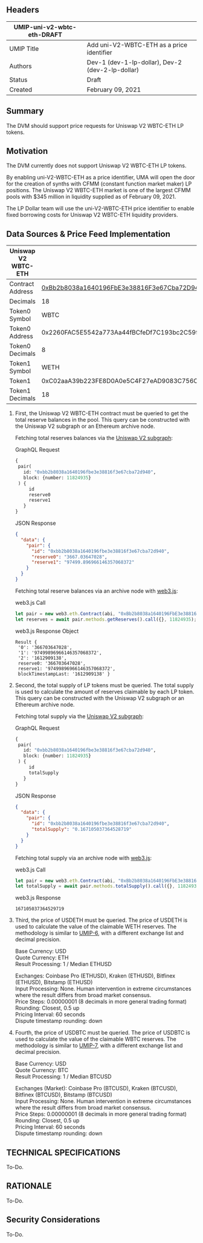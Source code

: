 ## Headers
| UMIP-uni-v2-wbtc-eth-DRAFT    |                                                                                                                                          |
|------------|------------------------------------------------------------------------------------------------------------------------------------------|
| UMIP Title | Add uni-V2-WBTC-ETH as a price identifier              |
| Authors    | Dev-1 (dev-1-lp-dollar), Dev-2 (dev-2-lp-dollar) |
| Status     | Draft                                                                                                                                    |
| Created    | February 09, 2021   

## Summary

The DVM should support price requests for Uniswap V2 WBTC-ETH LP tokens.

## Motivation

The DVM currently does not support Uniswap V2 WBTC-ETH LP tokens.

By enabling uni-V2-WBTC-ETH as a price identifier, UMA will open the door for the creation of synths with CFMM (constant function market maker) LP positions. The Uniswap V2 WBTC-ETH market is one of the largest CFMM pools with $345 million in liquidity supplied as of February 09, 2021. 

The LP Dollar team will use the uni-V2-WBTC-ETH price identifier to enable fixed borrowing costs for Uniswap V2 WBTC-ETH liquidity providers.

## Data Sources & Price Feed Implementation

| Uniswap V2 WBTC-ETH   |                                                                                                 |
|------------|------------------------------------------------------------------------------------------------------------------- |
| Contract Address | [0xBb2b8038a1640196FbE3e38816F3e67Cba72D940](https://etherscan.io/address/0xbb2b8038a1640196fbe3e38816f3e67cba72d940) |
| Decimals | 18 |
| Token0 Symbol  | WBTC  |
| Token0 Address  | 0x2260FAC5E5542a773Aa44fBCfeDf7C193bc2C599                                                                  |
| Token0 Decimals  | 8                                                                  |
| Token1 Symbol  | WETH  |
| Token1  | 0xC02aaA39b223FE8D0A0e5C4F27eAD9083C756Cc2                                                                   |
| Token1 Decimals  | 18                                                                  |

1) First, the Uniswap V2 WBTC-ETH contract must be queried to get the total reserve balances in the pool. This query can be constructed with the Uniswap V2 subgraph or an Ethereum archive node.    
  
     Fetching total reserves balances via the [Uniswap V2 subgraph](https://thegraph.com/explorer/subgraph/uniswap/uniswap-v2):  
     
     GraphQL Request
     ``` graphql
     {
      pair(
        id: "0xbb2b8038a1640196fbe3e38816f3e67cba72d940",  
        block: {number: 11824935}
      ) {
          id
          reserve0
          reserve1
        }
     }
     ```
     
     JSON Response
     ``` json
     {
       "data": {
         "pair": {
           "id": "0xbb2b8038a1640196fbe3e38816f3e67cba72d940",
           "reserve0": "3667.03647028",
           "reserve1": "97499.896966146357068372"
         }
       }
     }
     ```
     
     Fetching total reserve balances via an archive node with [web3.js](https://web3js.readthedocs.io/en/v1.3.0/):
     
     web3.js Call
     ``` javascript
     let pair = new web3.eth.Contract(abi, "0xBb2b8038a1640196FbE3e38816F3e67Cba72D940");
     let reserves = await pair.methods.getReserves().call({}, 11824935);
     ```
     
     web3.js Response Object
     ```
     Result {
      '0': '366703647028',
      '1': '97499896966146357068372',
      '2': '1612909138',
      reserve0: '366703647028',
      reserve1: '97499896966146357068372',
      blockTimestampLast: '1612909138' }
    ```
    
2) Second, the total supply of LP tokens must be queried. The total supply is used to calculate the amount of reserves claimable by each LP token. This query can be constructed with the Uniswap V2 subgraph or an Ethereum archive node.

     Fetching total supply via the [Uniswap V2 subgraph](https://thegraph.com/explorer/subgraph/uniswap/uniswap-v2):  
     
     GraphQL Request
     ``` graphql
     {
      pair(
        id: "0xbb2b8038a1640196fbe3e38816f3e67cba72d940",  
        block: {number: 11824935}
      ) {
          id
          totalSupply
        }
     }
     ```
     
     JSON Response
     ``` json
     {
       "data": {
         "pair": {
           "id": "0xbb2b8038a1640196fbe3e38816f3e67cba72d940",
           "totalSupply": "0.167105037364528719"
         }
       }
     }
     ```
     
     Fetching total supply via an archive node with [web3.js](https://web3js.readthedocs.io/en/v1.3.0/):
     
     web3.js Call
     ``` javascript
     let pair = new web3.eth.Contract(abi, "0xBb2b8038a1640196FbE3e38816F3e67Cba72D940");
     let totalSupply = await pair.methods.totalSupply().call({}, 11824935);
     ```
     
     web3.js Response
     ```
     167105037364529719
     ```

3) Third, the price of USDETH must be queried. The price of USDETH is used to calculate the value of the claimable WETH reserves. The methodology is similar to [UMIP-6](https://github.com/UMAprotocol/UMIPs/blob/master/UMIPs/umip-6.md), with a different exchange list and decimal precision.  

    Base Currency: USD  
    Quote Currency: ETH  
    Result Processing: 1 / Median ETHUSD  

    Exchanges: Coinbase Pro (ETHUSD), Kraken (ETHUSD), Bitfinex (ETHUSD), Bitstamp (ETHUSD)  
    Input Processing: None. Human intervention in extreme circumstances where the result differs from broad market consensus.  
    Price Steps: 0.00000001 (8 decimals in more general trading format)  
    Rounding: Closest, 0.5 up  
    Pricing Interval: 60 seconds  
    Dispute timestamp rounding: down  
    
4) Fourth, the price of USDBTC must be queried. The price of USDBTC is used to calculate the value of the claimable WBTC reserves. The methodology is similar to [UMIP-7](https://github.com/UMAprotocol/UMIPs/blob/master/UMIPs/umip-7.md), with a different exchange list and decimal precision.  

    Base Currency: USD  
    Quote Currency: BTC  
    Result Processing: 1 / Median BTCUSD  

    Exchanges (Market): Coinbase Pro (BTCUSD), Kraken (BTCUSD), Bitfinex (BTCUSD), Bitstamp (BTCUSD)  
    Input Processing: None. Human intervention in extreme circumstances where the result differs from broad market consensus.  
    Price Steps: 0.00000001 (8 decimals in more general trading format)  
    Rounding: Closest, 0.5 up  
    Pricing Interval: 60 seconds  
    Dispute timestamp rounding: down  
    
    
## TECHNICAL SPECIFICATIONS

To-Do.

## RATIONALE

To-Do.

## Security Considerations

To-Do.
